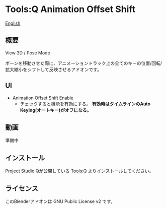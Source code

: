 # Tools:Q Animation Offset Shift

[English](README.en.md)

## 概要

View 3D / Pose Mode

ボーンを移動させた際に、アニメーショントラック上の全てのキーの位置/回転/拡大縮小をシフトして反映させるアドオンです。

## UI

- Animation Offset Shift Enable
  - チェックすると機能を有効にする。 **有効時はタイムラインのAuto Keying(オートキー)がオフになる。**

## 動画

準備中

## インストール

Project Studio Qが公開している [Tools:Q](https://github.com/Project-StudioQ/tools_q) よりインストールしてください。

## ライセンス

このBlenderアドオンは GNU Public License v2 です。
